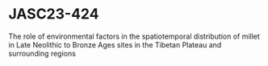 # JASC23-424
The role of environmental factors in the spatiotemporal distribution of millet in Late Neolithic to Bronze Ages sites in the Tibetan Plateau and surrounding regions
